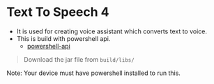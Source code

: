 # Text To Speech 4
* It is used for creating voice assistant which converts text to voice.
* This is build with powershell api.
  * [powershell-api](https://github.com/profesorfalken/jPowerShell)

> Download the jar file from `build/libs/` 


Note: Your device must have powershell installed to run this.